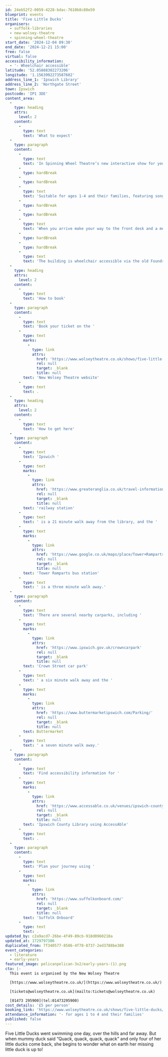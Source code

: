 ```yaml
---
id: 24eb52f2-0059-4228-bdac-7610b8c88e59
blueprint: events
title: 'Five Little Ducks'
organisers:
  - suffolk-libraries
  - new-wolsey-theatre
  - spinning-wheel-theatre
start_date: '2024-12-04 09:30'
end_date: '2024-12-21 15:00'
free: false
virtual: false
accessibility_information:
  - '- Wheelchair accessible'
latitude: '52.05888302273206'
longitude: '1.1563992273587602'
address_line_1: 'Ipswich Library'
address_line_2: 'Northgate Street'
town: Ipswich
postcode: 'IP1 3DE'
content_area:
  -
    type: heading
    attrs:
      level: 2
    content:
      -
        type: text
        text: 'What to expect'
  -
    type: paragraph
    content:
      -
        type: text
        text: 'In Spinning Wheel Theatre’s new interactive show for young children, we invite you to come and sit amongst the reeds and lily pads, while we hunt for the missing little ducks, and have some adventures of our own!'
      -
        type: hardBreak
      -
        type: hardBreak
      -
        type: text
        text: 'Suitable for ages 1-4 and their families, featuring song, puppetry and integrated Makaton signing.'
      -
        type: hardBreak
      -
        type: hardBreak
      -
        type: text
        text: 'When you arrive make your way to the front desk and a member of staff will direct you to the show.'
      -
        type: hardBreak
      -
        type: hardBreak
      -
        type: text
        text: 'The building is wheelchair accessible via the old Foundry Road entrance to the left of the main library entrance on Northgate Street. Accessible toilets and baby changing facilities are available opposite the lecture hall, with a buggy park and a lift to all floors.'
  -
    type: heading
    attrs:
      level: 2
    content:
      -
        type: text
        text: 'How to book'
  -
    type: paragraph
    content:
      -
        type: text
        text: 'Book your ticket on the '
      -
        type: text
        marks:
          -
            type: link
            attrs:
              href: 'https://www.wolseytheatre.co.uk/shows/five-little-ducks/'
              rel: null
              target: _blank
              title: null
        text: 'New Wolsey Theatre website'
      -
        type: text
        text: .
  -
    type: heading
    attrs:
      level: 2
    content:
      -
        type: text
        text: 'How to get here'
  -
    type: paragraph
    content:
      -
        type: text
        text: 'Ipswich '
      -
        type: text
        marks:
          -
            type: link
            attrs:
              href: 'https://www.greateranglia.co.uk/travel-information/station-information/ips'
              rel: null
              target: _blank
              title: null
        text: 'railway station'
      -
        type: text
        text: ' is a 21 minute walk away from the library, and the '
      -
        type: text
        marks:
          -
            type: link
            attrs:
              href: 'https://www.google.co.uk/maps/place/Tower+Ramparts+bus+station/@52.0590456,1.1530657,17z/data=!4m23!1m16!4m15!1m6!1m2!1s0x47d9a1d34396d717:0xe270c06e32b8a13f!2sTower+Ramparts+bus+station,+Ipswich!2m2!1d1.154715!2d52.059341!1m6!1m2!1s0x47d9a1d4b1ce6d1f:0xd66f77daa10f45b6!2sCounty+Library,+Northgate+St,+Ipswich+IP1+3DE!2m2!1d1.1565145!2d52.0587199!3e2!3m5!1s0x47d9a1d34396d717:0xe270c06e32b8a13f!8m2!3d52.059341!4d1.154715!16s%2Fg%2F1q67cvcv8?entry=ttu'
              rel: null
              target: _blank
              title: null
        text: 'Tower Ramparts bus station'
      -
        type: text
        text: ' is a three minute walk away.'
  -
    type: paragraph
    content:
      -
        type: text
        text: 'There are several nearby carparks, including '
      -
        type: text
        marks:
          -
            type: link
            attrs:
              href: 'https://www.ipswich.gov.uk/crowncarpark'
              rel: null
              target: _blank
              title: null
        text: 'Crown Street car park'
      -
        type: text
        text: ' a six minute walk away and the '
      -
        type: text
        marks:
          -
            type: link
            attrs:
              href: 'https://www.buttermarketipswich.com/Parking/'
              rel: null
              target: _blank
              title: null
        text: Buttermarket
      -
        type: text
        text: ' a seven minute walk away.'
  -
    type: paragraph
    content:
      -
        type: text
        text: 'Find accessibility information for '
      -
        type: text
        marks:
          -
            type: link
            attrs:
              href: 'https://www.accessable.co.uk/venues/ipswich-county-library'
              rel: null
              target: _blank
              title: null
        text: 'Ipswich County Library using AccessAble'
      -
        type: text
        text: .
  -
    type: paragraph
    content:
      -
        type: text
        text: 'Plan your journey using '
      -
        type: text
        marks:
          -
            type: link
            attrs:
              href: 'https://www.suffolkonboard.com/'
              rel: null
              target: _blank
              title: null
        text: 'Suffolk Onboard'
      -
        type: text
        text: .
updated_by: c2a9acd7-26be-4f49-89cb-918d0960210a
updated_at: 1729797386
duplicated_from: 7f340577-8586-4f78-8737-2ed3788be380
event_categories:
  - literature
  - early-years
featured_image: pelicanpelican-3x2/early-years-(1).png
cta: |-
  This event is organised by the New Wolsey Theatre

  [https://www.wolseytheatre.co.uk/](https://www.wolseytheatre.co.uk/)

  [tickets@wolseytheatre.co.uk](mailto:tickets@wolseytheatre.co.uk)

  [01473 295900](tel:01473295900)
cost_details: '£5 per person'
booking_link: 'https://www.wolseytheatre.co.uk/shows/five-little-ducks/'
attendance_information: '- for ages 1 to 4 and their families'
published: false
---
```

Five Little Ducks went swimming one day, over the hills and far away. But when mummy duck said “Quack, quack, quack, quack” and only four of her little ducks come back, she begins to wonder what on earth her missing little duck is up to!